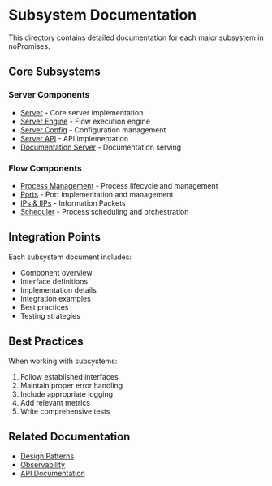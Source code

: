 # Subsystem Documentation

This directory contains detailed documentation for each major subsystem in noPromises.

## Core Subsystems

### Server Components
- [Server](server.md) - Core server implementation
- [Server Engine](server-engine.md) - Flow execution engine
- [Server Config](server-config.md) - Configuration management
- [Server API](server-api.md) - API implementation
- [Documentation Server](docs-server.md) - Documentation serving

### Flow Components
- [Process Management](process.md) - Process lifecycle and management
- [Ports](ports.md) - Port implementation and management
- [IPs & IIPs](iips.md) - Information Packets
- [Scheduler](scheduler.md) - Process scheduling and orchestration

## Integration Points

Each subsystem document includes:
- Component overview
- Interface definitions
- Implementation details
- Integration examples
- Best practices
- Testing strategies

## Best Practices

When working with subsystems:
1. Follow established interfaces
2. Maintain proper error handling
3. Include appropriate logging
4. Add relevant metrics
5. Write comprehensive tests

## Related Documentation

- [Design Patterns](../patterns/README.md)
- [Observability](../observability/README.md)
- [API Documentation](/docs/api/README.md) 